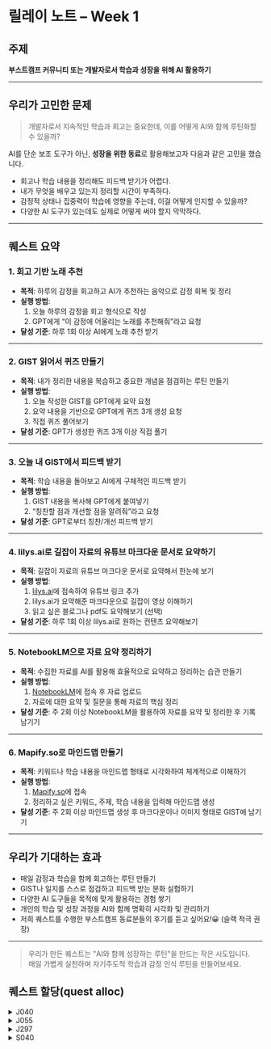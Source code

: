 # 릴레이 노트 – Week 1

## 주제
**부스트캠프 커뮤니티 또는 개발자로서 학습과 성장을 위해 AI 활용하기**

---

## 우리가 고민한 문제

> 개발자로서 지속적인 학습과 회고는 중요한데, 이를 어떻게 AI와 함께 루틴화할 수 있을까?

AI를 단순 보조 도구가 아닌, **성장을 위한 동료**로 활용해보고자 다음과 같은 고민을 했습니다.

- 회고나 학습 내용을 정리해도 피드백 받기가 어렵다.
- 내가 무엇을 배우고 있는지 정리할 시간이 부족하다.
- 감정적 상태나 집중력이 학습에 영향을 주는데, 이걸 어떻게 인지할 수 있을까?
- 다양한 AI 도구가 있는데도 실제로 어떻게 써야 할지 막막하다.

---

## 퀘스트 요약

### 1. 회고 기반 노래 추천
- **목적**: 하루의 감정을 회고하고 AI가 추천하는 음악으로 감정 회복 및 정리
- **실행 방법**:
  1. 오늘 하루의 감정을 회고 형식으로 작성
  2. GPT에게 “이 감정에 어울리는 노래를 추천해줘”라고 요청
- **달성 기준**: 하루 1회 이상 AI에게 노래 추천 받기

---

### 2. GIST 읽어서 퀴즈 만들기
- **목적**: 내가 정리한 내용을 복습하고 중요한 개념을 점검하는 루틴 만들기
- **실행 방법**:
  1. 오늘 작성한 GIST를 GPT에게 요약 요청
  2. 요약 내용을 기반으로 GPT에게 퀴즈 3개 생성 요청
  3. 직접 퀴즈 풀어보기
- **달성 기준**: GPT가 생성한 퀴즈 3개 이상 직접 풀기

---

### 3. 오늘 내 GIST에서 피드백 받기
- **목적**: 학습 내용을 돌아보고 AI에게 구체적인 피드백 받기
- **실행 방법**:
  1. GIST 내용을 복사해 GPT에게 붙여넣기
  2. “칭찬할 점과 개선할 점을 알려줘”라고 요청
- **달성 기준**: GPT로부터 칭찬/개선 피드백 받기

---

### 4. lilys.ai로 길잡이 자료의 유튜브 마크다운 문서로 요약하기
- **목적**: 길잡이 자료의 유튜브 마크다운 문서로 요약해서 한눈에 보기
- **실행 방법**:
  1. [lilys.ai](https://lilys.ai)에 접속하여 유튜브 링크 추가
  2. lilys.ai가 요약해준 마크다운으로 길잡이 영상 이해하기
  3. 읽고 싶은 블로그나 pdf도 요약해보기 (선택)
- **달성 기준**: 하루 1회 이상 lilys.ai로 원하는 컨텐츠 요약해보기

---

### 5. NotebookLM으로 자료 요약 정리하기
- **목적**: 수집한 자료를 AI를 활용해 효율적으로 요약하고 정리하는 습관 만들기
- **실행 방법**:
  1. [NotebookLM](https://notebooklm.google.com)에 접속 후 자료 업로드
  2. 자료에 대한 요약 및 질문을 통해 자료의 핵심 정리
- **달성 기준**: 주 2회 이상 NotebookLM을 활용하여 자료를 요약 및 정리한 후 기록 남기기

---

### 6. Mapify.so로 마인드맵 만들기
- **목적**: 키워드나 학습 내용을 마인드맵 형태로 시각화하여 체계적으로 이해하기
- **실행 방법**:
  1. [Mapify.so](https://mapify.so/ko)에 접속
  2. 정리하고 싶은 키워드, 주제, 학습 내용을 입력해 마인드맵 생성
- **달성 기준**: 주 2회 이상 마인드맵 생성 후 마크다운이나 이미지 형태로 GIST에 남기기

---

## 우리가 기대하는 효과

- 매일 감정과 학습을 함께 회고하는 루틴 만들기
- GIST나 일지를 스스로 점검하고 피드백 받는 문화 실험하기
- 다양한 AI 도구들을 목적에 맞게 활용하는 경험 쌓기
- 개인의 학습 및 성장 과정을 AI와 함께 명확히 시각화 및 관리하기
- 저희 퀘스트를 수행한 부스트캠프 동료분들의 후기를 듣고 싶어요!😀 (슬랙 적극 권장)

---

> 우리가 만든 퀘스트는 "AI와 함께 성장하는 루틴"을 만드는 작은 시도입니다.  
매일 가볍게 실천하며 자기주도적 학습과 감정 인식 루틴을 만들어보세요.

## 퀘스트 할당(quest alloc)

<details>
  
  <summary>J040</summary>

  #### 퀘스트: Mapify.so로 마인드맵 만들기
  ##### 이유: 학습 자료에 대한 시각화를 통해 효율적이고 직관적인 학습에 도움이 될 것 같다.
  
</details>

<details>
  
  <summary>J055</summary>

  #### 퀘스트: 회고 기반 노래 추천
  ##### 이유: 한 주 동안 미션을 진행하면서 힐링의 순간이 필요함을 절실하게 느껴서.. 챌린지를 하면서 느끼는 부정적인 감정들을 AI를 통해 회복해보려고 합니다.
  
</details>

<details>
  
  <summary>J297</summary>

  #### 퀘스트: 회고 기반 노래 추천
  ##### 이유: AI가 저의 심리적 안정감을 줄만한 노래를 추천해 줄 수 있는지 테스트해보고 싶어져서 선정하였습니다.
  
</details>

<details>
  
  <summary>S040</summary>

  #### 퀘스트: 회고 기반 노래 추천
  ##### 이유: 구현 단계에서 미션을 수행할 때 주로 노래를 들으며 큰 도움을 받고 있습니다. 최근에는 gist에 회고를 기록하기 시작했는데, 이 회고를 바탕으로 노래 추천을 받아보고 싶습니다. 때로는 지친 마음을 위로받고 싶고, 때로는 앞으로 나아갈 활력을 얻고 싶습니다.
  
</details>


